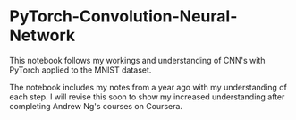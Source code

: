 # PyTorch-Convolution-Neural-Network
This notebook follows my workings and understanding of CNN's with PyTorch applied to the MNIST dataset.

The notebook includes my notes from a year ago with my understanding of each step. I will revise this soon to show my increased
understanding after completing Andrew Ng's courses on Coursera.
